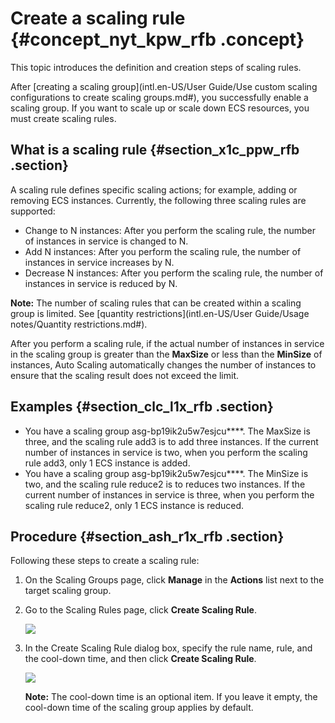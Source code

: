 # Create a scaling rule {#concept_nyt_kpw_rfb .concept}

This topic introduces the definition and creation steps of scaling rules.

After [creating a scaling group](intl.en-US/User Guide/Use custom scaling configurations to create scaling groups.md#), you successfully enable a scaling group. If you want to scale up or scale down ECS resources, you must create scaling rules.

## What is a scaling rule {#section_x1c_ppw_rfb .section}

A scaling rule defines specific scaling actions; for example, adding or removing ECS instances. Currently, the following three scaling rules are supported:

-   Change to N instances: After you perform the scaling rule, the number of instances in service is changed to N.
-   Add N instances: After you perform the scaling rule, the number of instances in service increases by N.
-   Decrease N instances: After you perform the scaling rule, the number of instances in service is reduced by N.

**Note:** The number of scaling rules that can be created within a scaling group is limited. See [quantity restrictions](intl.en-US/User Guide/Usage notes/Quantity restrictions.md#).

After you perform a scaling rule, if the actual number of instances in service in the scaling group is greater than the **MaxSize** or less than the **MinSize** of instances, Auto Scaling automatically changes the number of instances to ensure that the scaling result does not exceed the limit.

## Examples {#section_clc_l1x_rfb .section}

-   You have a scaling group asg-bp19ik2u5w7esjcu\*\*\*\*. The MaxSize is three, and the scaling rule add3 is to add three instances. If the current number of instances in service is two, when you perform the scaling rule add3, only 1 ECS instance is added.
-   You have a scaling group asg-bp19ik2u5w7esjcu\*\*\*\*. The MinSize is two, and the scaling rule reduce2 is to reduces two instances. If the current number of instances in service is three, when you perform the scaling rule reduce2, only 1 ECS instance is reduced.

## Procedure {#section_ash_r1x_rfb .section}

Following these steps to create a scaling rule:

1.  On the Scaling Groups page, click **Manage** in the **Actions** list next to the target scaling group.
2.  Go to the Scaling Rules page, click **Create Scaling Rule**.

    ![](http://static-aliyun-doc.oss-cn-hangzhou.aliyuncs.com/assets/img/40578/155373779721666_en-US.png)

3.  In the Create Scaling Rule dialog box, specify the rule name, rule, and the cool-down time, and then click **Create Scaling Rule**.

    ![](http://static-aliyun-doc.oss-cn-hangzhou.aliyuncs.com/assets/img/40578/155373779721667_en-US.png)

    **Note:** The cool-down time is an optional item. If you leave it empty, the cool-down time of the scaling group applies by default.


